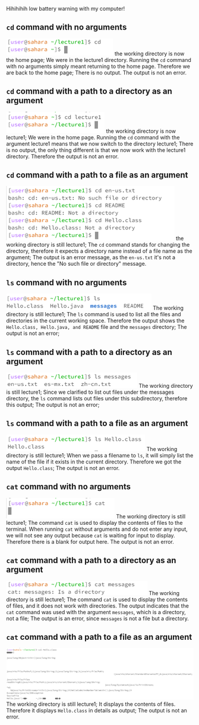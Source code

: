 Hihihihih low battery warning with my computer!

## `cd` command with no arguments
![Image](cd.png)
the working directory is now the home page;
We were in the lecture1 directory. Running the `cd` command with no arguments simply meant returning to the home page. Therefore we are back to the home page;
There is no output. The output is not an error.

## `cd` command with a path to a directory as an argument
![Image](cdlecture1.png)
the working directory is now lecture1;
We were in the home page. Running the `cd` command with the argument lecture1 means that we now switch to the directory lecture1;
There is no output, the only thing different is that we now work with the lecture1 directory. Therefore the output is not an error.

## `cd` command with a path to a file as an argument
![Image](cdfile.png)
the working directory is still lecture1;
The `cd` command stands for changing the directory, therefore it expects a directory name instead of a file name as the argument;
The output is an error message, as the `en-us.txt` it's not a directory, hence the "No such file or directory" message.

## `ls` command with no arguments
![Image](ls.png)
The working directory is still lecture1;
The `ls` command is used to list all the files and directories in the current working space. Therefore the output shows the `Hello.class, Hello.java, and README` file and the `messages` directory;
The output is not an error;

## `ls` command with a path to a directory as an argument
![Image](lsmessages.png)
The working directory is still lecture1;
Since we clarified to list out files under the messages directory, the `ls` command lists out files under this subdirectory, therefore this output;
The output is not an error;

## `ls` command with a path to a file as an argument
![Image](lsHello.png)
The working directory is still lecture1;
When we pass a filename to `ls`, it will simply list the name of the file if it exists in the current directory. Therefore we got the output `Hello.class`;
The output is not an error.

## `cat` command with no arguments
![Image](cat.png)
The working directory is still lecture1;
The command `cat` is used to display the contents of files to the terminal. When running `cat` without arguments and do not enter any input, we will not see any output because `cat` is waiting for input to display. Therefore there is a blank for output here. 
The output is not an error.

## `cat` command with a path to a directory as an argument
![Image](catmessages.png)
The working directory is still lecture1;
The command `cat` is used to display the contents of files, and it does not work with directories. The output indicates that the `cat` command was used with the argument `messages`, which is a directory, not a file;
The output is an error, since `messages` is not a file but a directory.


## `cat` command with a path to a file as an argument
![Image](cathello.png)
The working directory is still lecture1;
It displays the contents of files. Therefore it displays `Hello.class` in details as output;
The output is not an error.













